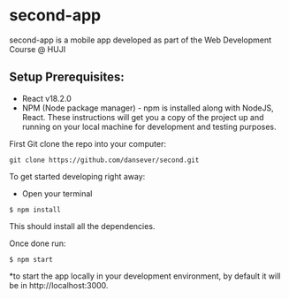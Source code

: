 # second-app
second-app is a mobile app developed as part of the Web Development Course @ HUJI

## Setup Prerequisites:

* React v18.2.0
* NPM (Node package manager) - npm is installed along with NodeJS, React.
These instructions will get you a copy of the project up and running on your local machine for development and testing purposes.

First Git clone the repo into your computer:

```git clone https://github.com/dansever/second.git```

To get started developing right away:
* Open your terminal

```$ npm install```

This should install all the dependencies.

Once done run:

```$ npm start```

*to start the app locally in your development environment, by default it will be in http://localhost:3000.
